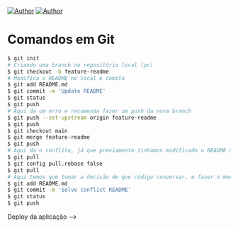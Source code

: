 [![Author](https://img.shields.io/badge/Dev-Nadi%20Duno-blueviolet%20)](https://github.com/nadiduno)
[![Author](https://img.shields.io/badge/Dev-Harlet%20Orellan-blueviolet%20)](https://github.com/harlet17)

# Comandos em Git

```bash
$ git init 
# Criando uma branch no repositório local (pc) 
$ git checkout -b feature-readme
# Modifica o README no local e comita
$ git add README.md
$ git commit -m 'Update README'
$ git status
$ git push
# Aqui da um erro e recomenda fazer um push da nova branch
$ git push --set-upstream origin feature-readme
$ git push
$ git checkout main
$ git merge feature-readme
$ git push
# Aqui da o conflito, já que previamente tinhamos modificado o README no repositório remoto
$ git pull
$ git config pull.rebase false
$ git pull
# Aqui temos que tomar a decisão de que código conversar, e fazer o merge a mão
$ git add README.md
$ git commit -m 'Solve conflict README'
$ git status
$ git push
```

Deploy da aplicação -->
